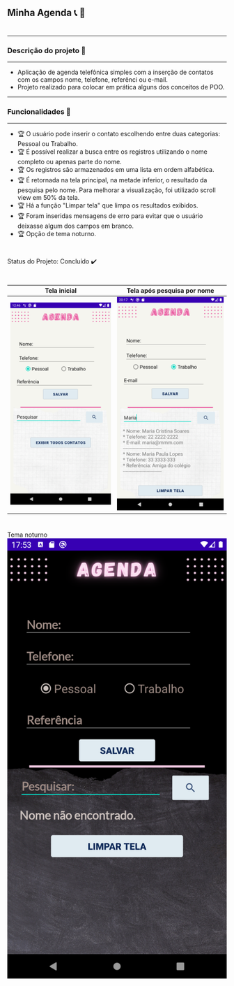 ## Minha Agenda 📞 📑

#

_________________________________________________________________
### **Descrição do projeto** 🎯
-----------------------------------------------------------------

* Aplicação de agenda telefônica simples com a inserção de contatos com os campos nome, telefone, referênci ou e-mail.
* Projeto realizado para colocar em prática alguns dos conceitos de POO.
  

_________________________________________________________________
### **Funcionalidades** 🏁
-----------------------------------------------------------------

* 🏆 O usuário pode inserir o contato escolhendo entre duas categorias: Pessoal ou Trabalho.
* 🏆 É possível realizar a busca entre os registros utilizando o nome completo ou apenas parte do nome.
* 🏆 Os registros são armazenados em uma lista em ordem alfabética.
* 🏆 É retornada na tela principal, na metade inferior, o resultado da pesquisa pelo nome. Para melhorar a visualização, foi utilizado scroll view em 50% da tela.
* 🏆 Há a função "Limpar tela" que limpa os resultados exibidos.
* 🏆 Foram inseridas mensagens de erro para evitar que o usuário deixasse algum dos campos em branco.
* 🏆 Opção de tema noturno.
#

Status do Projeto: Concluído ✔️
&nbsp;

#
Tela inicial         |  Tela após pesquisa por nome
:-------------------------:|:-------------------------:
![](https://github.com/scmarques/ViC/blob/master/MinhaAgenda/Screen_1.png)  |  ![](https://github.com/scmarques/ViC/blob/master/MinhaAgenda/Screen_2.png)


#
Tema noturno
![](https://github.com/scmarques/ViC/blob/master/MinhaAgenda/Screen_3.png)  